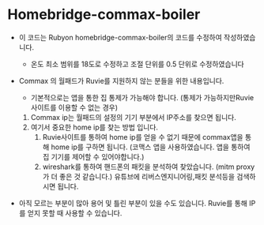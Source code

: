 # Homebridge-commax-boiler
- 이 코드는 Rubyon homebridge-commax-boiler의 코드를 수정하여 작성하였습니다.
  - 온도 최소 범위를 18도로 수정하고 조절 단위를 0.5 단위로 수정하였습니다

- Commax 의 월패드가 Ruvie를 지원하지 않는 분들을 위한 내용입니다.
  - 기본적으로는 앱을 통한 집 통제가 가능해야 합니다. (통제가 가능하지만Ruvie 사이트를 이용할 수 없는 경우)
  1. Commax ip는 월패드의 설정의 기기 부분에서 IP주소를 찾으면 됩니다.
  2. 여기서 중요한 home ip를 찾는 방법 입니다.
      1. Ruvie사이트를 통하여 home ip를 얻을 수 없기 때문에 commax앱을 통해 home ip를 구하면 됩니다. (코맥스 앱을 사용하였습니다. 앱을 통하여 집 기기를 제어할 수 있어야합니다.)
      2. wireshark를 통하여 핸드폰의 패킷을 분석하여 찾았습니다. (mitm proxy가 더 좋은 것 같습니다.) 유튜브에 리버스엔지니어링,패킷 분석등을 검색하시면 됩니다.
- 아직 모르는 부분이 많아 용어 및 틀린 부분이 있을 수도 있습니다. Ruvie를 통해 IP를 얻지 못할 때 사용할 수 있습니다.
